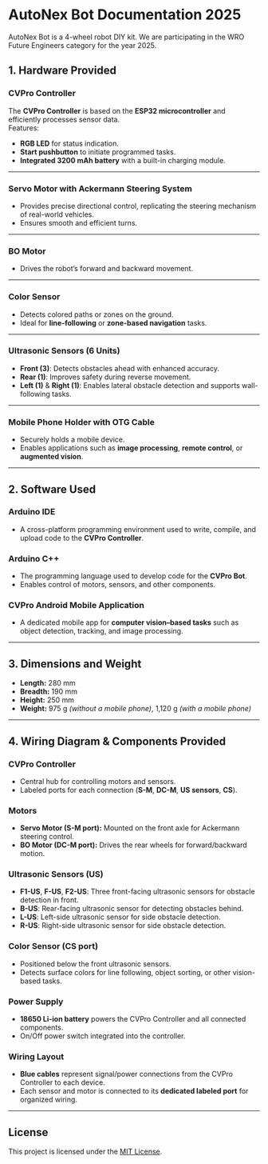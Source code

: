 # AutoNex Bot Documentation 2025
AutoNex Bot is a 4-wheel robot DIY kit. We are participating in the WRO Future Engineers category for the year 2025.

## 1. Hardware Provided

### CVPro Controller
The **CVPro Controller** is based on the **ESP32 microcontroller** and efficiently processes sensor data.  
Features:
- **RGB LED** for status indication.
- **Start pushbutton** to initiate programmed tasks.
- **Integrated 3200 mAh battery** with a built-in charging module.

---

### Servo Motor with Ackermann Steering System
- Provides precise directional control, replicating the steering mechanism of real-world vehicles.
- Ensures smooth and efficient turns.

---

### BO Motor
- Drives the robot’s forward and backward movement.

---

### Color Sensor
- Detects colored paths or zones on the ground.
- Ideal for **line-following** or **zone-based navigation** tasks.

---

### Ultrasonic Sensors (6 Units)
- **Front (3)**: Detects obstacles ahead with enhanced accuracy.
- **Rear (1)**: Improves safety during reverse movement.
- **Left (1)** & **Right (1)**: Enables lateral obstacle detection and supports wall-following tasks.

---

### Mobile Phone Holder with OTG Cable
- Securely holds a mobile device.
- Enables applications such as **image processing**, **remote control**, or **augmented vision**.

---

## 2. Software Used

### Arduino IDE
- A cross-platform programming environment used to write, compile, and upload code to the **CVPro Controller**.

### Arduino C++
- The programming language used to develop code for the **CVPro Bot**.
- Enables control of motors, sensors, and other components.

### CVPro Android Mobile Application
- A dedicated mobile app for **computer vision–based tasks** such as object detection, tracking, and image processing.

---

## 3. Dimensions and Weight
- **Length:** 280 mm  
- **Breadth:** 190 mm  
- **Height:** 250 mm  
- **Weight:** 975 g *(without a mobile phone)*, 1,120 g *(with a mobile phone)*

---

## 4. Wiring Diagram & Components Provided

### CVPro Controller
- Central hub for controlling motors and sensors.
- Labeled ports for each connection (**S-M**, **DC-M**, **US sensors**, **CS**).

### Motors
- **Servo Motor (S-M port):** Mounted on the front axle for Ackermann steering control.
- **BO Motor (DC-M port):** Drives the rear wheels for forward/backward motion.

### Ultrasonic Sensors (US)
- **F1-US**, **F-US**, **F2-US**: Three front-facing ultrasonic sensors for obstacle detection in front.
- **B-US**: Rear-facing ultrasonic sensor for detecting obstacles behind.
- **L-US**: Left-side ultrasonic sensor for side obstacle detection.
- **R-US**: Right-side ultrasonic sensor for side obstacle detection.

### Color Sensor (CS port)
- Positioned below the front ultrasonic sensors.
- Detects surface colors for line following, object sorting, or other vision-based tasks.

### Power Supply
- **18650 Li-ion battery** powers the CVPro Controller and all connected components.
- On/Off power switch integrated into the controller.

### Wiring Layout
- **Blue cables** represent signal/power connections from the CVPro Controller to each device.
- Each sensor and motor is connected to its **dedicated labeled port** for organized wiring.

---

## License
This project is licensed under the [MIT License](LICENSE).
